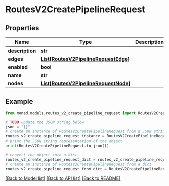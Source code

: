 # RoutesV2CreatePipelineRequest


## Properties

Name | Type | Description | Notes
------------ | ------------- | ------------- | -------------
**description** | **str** |  | [optional] 
**edges** | [**List[RoutesV2PipelineRequestEdge]**](RoutesV2PipelineRequestEdge.md) |  | 
**enabled** | **bool** |  | 
**name** | **str** |  | 
**nodes** | [**List[RoutesV2PipelineRequestNode]**](RoutesV2PipelineRequestNode.md) |  | 

## Example

```python
from monad.models.routes_v2_create_pipeline_request import RoutesV2CreatePipelineRequest

# TODO update the JSON string below
json = "{}"
# create an instance of RoutesV2CreatePipelineRequest from a JSON string
routes_v2_create_pipeline_request_instance = RoutesV2CreatePipelineRequest.from_json(json)
# print the JSON string representation of the object
print(RoutesV2CreatePipelineRequest.to_json())

# convert the object into a dict
routes_v2_create_pipeline_request_dict = routes_v2_create_pipeline_request_instance.to_dict()
# create an instance of RoutesV2CreatePipelineRequest from a dict
routes_v2_create_pipeline_request_from_dict = RoutesV2CreatePipelineRequest.from_dict(routes_v2_create_pipeline_request_dict)
```
[[Back to Model list]](../README.md#documentation-for-models) [[Back to API list]](../README.md#documentation-for-api-endpoints) [[Back to README]](../README.md)


